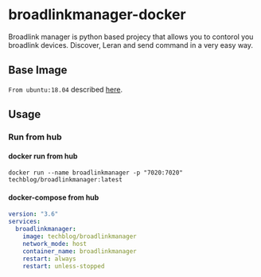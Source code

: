 # broadlinkmanager-docker
Broadlink manager is python based projecy that allows you to contorol you broadlink devices. Discover, Leran and send command in a very easy way.

## Base Image
`From ubuntu:18.04` described [here](https://hub.docker.com/_/ubuntu).


## Usage
### Run from hub
#### docker run from hub
```text
docker run --name broadlinkmanager -p "7020:7020" techblog/broadlinkmanager:latest
```

#### docker-compose from hub
```yaml
version: "3.6"
services:
  broadlinkmanager:
    image: techblog/broadlinkmanager
    network_mode: host
    container_name: broadlinkmanager
    restart: always
    restart: unless-stopped

```

